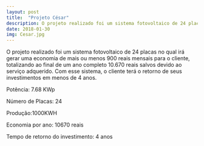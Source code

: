 ```yaml
---
layout: post
title:  "Projeto César"
description: O projeto realizado foi um sistema fotovoltaico de 24 placas no  [...]
date: 2018-01-30
img: Cesar.jpg
---
```


O projeto realizado foi um sistema fotovoltaico de 24 placas no qual irá gerar uma economia de mais ou menos 900 reais mensais para o cliente, totalizando ao final de um ano completo 10.670 reais salvos devido ao serviço adquerido. Com esse sistema, o cliente terá o retorno de seus investimentos em menos de 4 anos.


Potência: 7.68 KWp

Número de Placas: 24

Produção:1000KWH

Economia por ano: 10670 reais

Tempo de retorno do investimento: 4 anos
